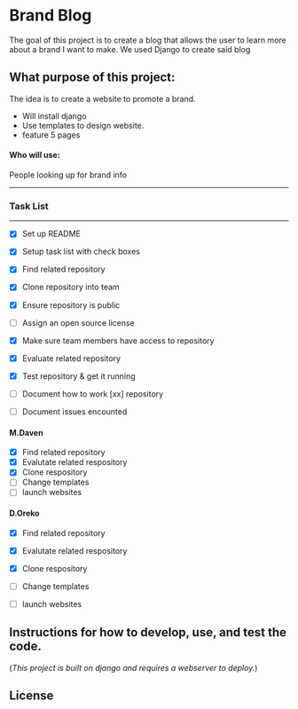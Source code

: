 # Brand Blog
The goal of this project is to create a blog that allows the user to learn more about a brand I want to make. 
We used Django to create said blog

## What purpose of this project: 

The idea is to create a website to promote a brand. 


* Will install django
* Use templates to design website.
* feature 5 pages



#### Who will use: 
People looking up for brand info

___


### Task List
___

- [X] Set up README
- [X] Setup task list with check boxes
- [X] Find related repository
- [X] Clone repository into team
- [X] Ensure repository is public
- [ ] Assign an open source license
- [X] Make sure team members have access to repository

- [X] Evaluate related repository
- [X] Test repository & get it running
- [ ] Document how to work [xx] repository 
- [ ] Document issues encounted

#### M.Daven

- [X] Find related repository
- [X] Evalutate related respository
- [X] Clone respository
- [ ] Change templates
- [ ] launch websites

#### D.Oreko
- [X] Find related repository
- [X] Evalutate related respository
- [X] Clone respository
- [ ] Change templates
- [ ] launch websites



## Instructions for how to develop, use, and test the code.

(*This project is built on django and requires a webserver to deploy.*)




## License

